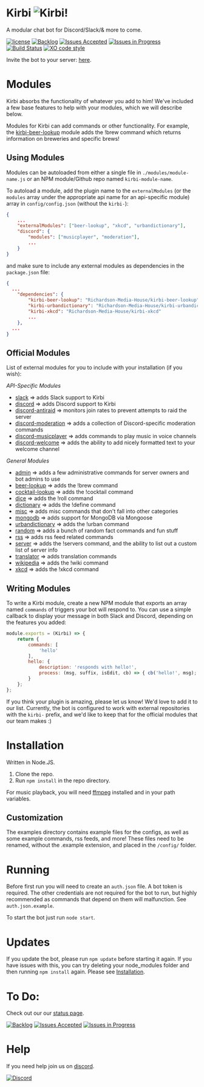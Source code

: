 
# Kirbi ![Kirbi!](/../util/kirbi_icon.png?raw=true)
A modular chat bot for Discord/Slack/& more to come.

[![license](https://img.shields.io/github/license/richardson-media-house/kirbi.svg?style=flat-square&colorB=00aaff)](https://github.com/richardson-media-house/kirbi) [![Backlog](https://img.shields.io/waffle/label/richardson-media-house/kirbi/backlog.svg?style=flat-square)](https://waffle.io/richardson-media-house/kirbi) [![Issues Accepted](https://img.shields.io/waffle/label/richardson-media-house/kirbi/accepted.svg?style=flat-square&label=issues%20accepted&colorB=00aaff)](https://waffle.io/richardson-media-house/kirbi) [![Issues in Progress](https://img.shields.io/waffle/label/richardson-media-house/kirbi/in-progress.svg?style=flat-square&label=issues%20in%20progress)](http://waffle.io/richardson-media-house/kirbi) [![Build Status](https://img.shields.io/travis/Richardson-Media-House/Kirbi.svg?style=flat-square)](https://github.com/richardson-media-house/kirbi) [![XO code style](https://img.shields.io/badge/code_style-XO-000000.svg?style=flat-square)](https://github.com/sindresorhus/xo)

Invite the bot to your server: [here](https://discordapp.com/oauth2/authorize?client_id=345207331295854593&scope=bot&permissions=66186303).

# Modules

Kirbi absorbs the functionality of whatever you add to him! We've included a few base features to help with your modules, which we will describe below.

Modules for Kirbi can add commands or other functionality. For example, the [kirbi-beer-lookup](https://github.com/Richardson-Media-House/kirbi-beer-lookup) module adds the !brew command which returns information on breweries and specific brews!

## Using Modules

Modules can be autoloaded from either a single file in `./modules/module-name.js` or an NPM module/Github repo named `kirbi-module-name`.

To autoload a module, add the plugin name to the `externalModules` (or the `modules` array under the appropriate api name for an api-specific module) array in `config/config.json` (without the `kirbi-`):

```json
{
	...
	"externalModules": ["beer-lookup", "xkcd", "urbandictionary"],
	"discord": {
		"modules": ["musicplayer", "moderation"],
		...
	}
}
```

and make sure to include any external modules as dependencies in the `package.json` file:

```json
{
  ...
	"dependencies": {
		"kirbi-beer-lookup": "Richardson-Media-House/kirbi-beer-lookup",
		"kirbi-urbandictionary": "Richardson-Media-House/kirbi-urbandictionary",
		"kirbi-xkcd": "Richardson-Media-House/kirbi-xkcd"
		...
 	},
  ...
}
```

## Official Modules
List of external modules for you to include with your installation (if you wish):

*API-Specific Modules*
- [slack](https://github.com/Richardson-Media-House/kirbi-slack) => adds Slack support to Kirbi
- [discord](https://github.com/Richardson-Media-House/kirbi-discord) => adds Discord support to Kirbi
- [discord-antiraid](https://github.com/Richardson-Media-House/kirbi-discord-antiraid) => monitors join rates to prevent attempts to raid the server
- [discord-moderation](https://github.com/Richardson-Media-House/kirbi-discord-moderation) => adds a collection of Discord-specific moderation commands
- [discord-musicplayer](https://github.com/Richardson-Media-House/kirbi-discord-musicplayer) => adds commands to play music in voice channels
- [discord-welcome](https://github.com/Richardson-Media-House/kirbi-discord-welcome) => adds the ability to add nicely formatted text to your welcome channel

*General Modules*
- [admin](https://github.com/Richardson-Media-House/kirbi-admin) => adds a few administrative commands for server owners and bot admins to use
- [beer-lookup](https://github.com/Richardson-Media-House/kirbi-beer-lookup) => adds the !brew command
- [cocktail-lookup](https://github.com/Richardson-Media-House/kirbi-cocktail-lookup) => adds the !cocktail command
- [dice](https://github.com/Richardson-Media-House/kirbi-dice) => adds the !roll command
- [dictionary](https://github.com/Richardson-Media-House/kirbi-dictionary) => adds the !define command
- [misc](https://github.com/Richardson-Media-House/kirbi-misc) => adds misc commands that don't fall into other categories
- [mongodb](https://github.com/Richardson-Media-House/kirbi-mongodb) => adds support for MongoDB via Mongoose
- [urbandictionary](https://github.com/Richardson-Media-House/kirbi-urbandictionary) => adds the !urban command
- [random](https://github.com/Richardson-Media-House/kirbi-random) => adds a bunch of random fact commands and fun stuff
- [rss](https://github.com/Richardson-Media-House/kirbi-rss) => adds rss feed related commands
- [server](https://github.com/Richardson-Media-House/kirbi-server) => adds the !servers command, and the ability to list out a custom list of server info
- [translator](https://github.com/Richardson-Media-House/kirbi-translator) => adds translation commands
- [wikipedia](https://github.com/Richardson-Media-House/kirbi-wikipedia) => adds the !wiki command
- [xkcd](https://github.com/Richardson-Media-House/kirbi-xkcd) => adds the !xkcd command

## Writing Modules
To write a Kirbi module, create a new NPM module that exports an array named `commands` of triggers your bot will respond to. You can use a simple callback to display your message in both Slack and Discord, depending on the features you added:

```js
module.exports = (Kirbi) => {
	return {
		commands: [
			'hello'
		],
		hello: {
			description: 'responds with hello!',
			process: (msg, suffix, isEdit, cb) => { cb('hello!', msg); }
		}
	};
};
```

If you think your plugin is amazing, please let us know! We'd love to add it to our list. Currently, the bot is configured to work with external repositories with the `kirbi-` prefix, and we'd like to keep that for the official modules that our team makes :)

# Installation

Written in Node.JS.

1. Clone the repo.
2. Run `npm install` in the repo directory.

For music playback, you will need [ffmpeg](https://www.ffmpeg.org/download.html) installed and in your path variables.

## Customization
The examples directory contains example files for the configs, as well as some example commands, rss feeds, and more! These files need to be renamed, without the .example extension, and placed in the `/config/` folder.

# Running
Before first run you will need to create an `auth.json` file. A bot token is required. The other credentials are not required for the bot to run, but highly recommended as commands that depend on them will malfunction. See `auth.json.example`.

To start the bot just run
`node start`.

# Updates
If you update the bot, please run `npm update` before starting it again. If you have
issues with this, you can try deleting your node_modules folder and then running
`npm install` again. Please see [Installation](#Installation).

# To Do:
Check out our our [status page](https://waffle.io/richardson-media-house/kirbi).

[![Backlog](https://img.shields.io/waffle/label/richardson-media-house/kirbi/backlog.svg?style=flat-square)](https://waffle.io/richardson-media-house/kirbi) [![Issues Accepted](https://img.shields.io/waffle/label/richardson-media-house/kirbi/accepted.svg?style=flat-square&label=issues%20accepted&colorB=00aaff)](https://waffle.io/richardson-media-house/kirbi) [![Issues in Progress](https://img.shields.io/waffle/label/richardson-media-house/kirbi/in-progress.svg?style=flat-square&label=issues%20in%20progress)](http://waffle.io/richardson-media-house/kirbi)

# Help
If you need help join us on [discord](https://discord.gg/A8a2yeP).

[![Discord](https://img.shields.io/discord/294483428651302924.svg?style=flat-square)](https://discord.gg/A8a2yeP)
